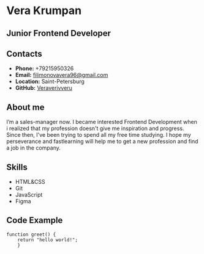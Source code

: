 # Vera Krumpan
## Junior Frontend Developer

## Contacts
* **Phone:** +79215950326
* **Email:** filimonovavera96@gmail.com
* **Location:** Saint-Petersburg
* **GitHub:** [Veraverivveru](https://github.com/Veraveritvveru)

## About me
I’m a sales-manager now. I became interested Frontend Development when i realized that my profession doesn't give me inspiration and progress. Since then, I've been trying to spend all my free time studying. I hope my perseverance and fastlearning will help me to get a new profession and find a job in the company. 

## Skills
* HTML&CSS
* Git
* JavaScript
* Figma

## Code Example
```
function greet() {
    return "hello world!";
    }
```